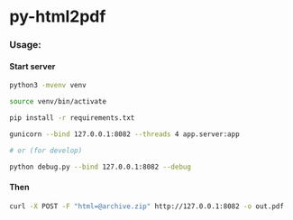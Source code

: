 # py-html2pdf

### Usage:


#### Start server

```bash
python3 -mvenv venv

source venv/bin/activate

pip install -r requirements.txt

gunicorn --bind 127.0.0.1:8082 --threads 4 app.server:app

# or (for develop)

python debug.py --bind 127.0.0.1:8082 --debug
```

#### Then

```bash
curl -X POST -F "html=@archive.zip" http://127.0.0.1:8082 -o out.pdf
```
